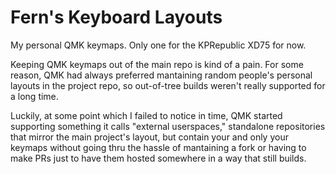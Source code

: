 # Fern's Keyboard Layouts

My personal QMK keymaps. Only one for the KPRepublic XD75 for now.

Keeping QMK keymaps out of the main repo is kind of a pain.
For some reason, QMK had always preferred mantaining
random people's personal layouts in the project repo,
so out-of-tree builds weren't really supported for a long time.

Luckily, at some point which I failed to notice in time,
QMK started supporting something it calls "external userspaces,"
standalone repositories that mirror the main project's layout,
but contain your and only your keymaps without going thru
the hassle of mantaining a fork or having to make PRs
just to have them hosted somewhere in a way that still builds.
